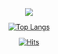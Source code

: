 <div align=center>
  <img src="https://capsule-render.vercel.app/api?type=soft&color=2c2c2c&height=100&section=header&text=Hello%20I'm%20TaeHo!&fontSize=50&fontColor=00000000&stroke=1CA673&strokeWidth=2" />
  
  [![Top Langs](https://github-readme-stats.vercel.app/api/top-langs/?username=mintaeh0&layout=compact&theme=dark)](https://github.com/mintaeh0/github-readme-stats)
  
  [![Hits](https://hits.seeyoufarm.com/api/count/incr/badge.svg?url=https%3A%2F%2Fgithub.com%2Fmintaeh0&count_bg=%2379C83D&title_bg=%23555555&icon=&icon_color=%23E7E7E7&title=hits&edge_flat=false)](https://hits.seeyoufarm.com)

</div>

